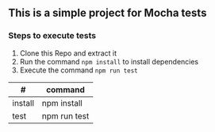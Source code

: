 ## This is a simple project for Mocha tests

### Steps to execute tests
1. Clone this Repo and extract it
2. Run the command `npm install` to install dependencies
3. Execute the command `npm run test`

|#|command|
|--|--|
|install|npm install|
|test|npm run test|
